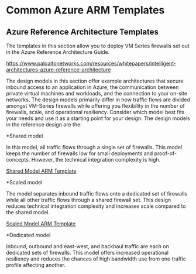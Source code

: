 # Common Azure ARM Templates

## Azure Reference Architecture Templates

The templates in this section allow you to deploy VM Series firewalls set out in the Azure Reference Architecture Guide. 

<https://www.paloaltonetworks.com/resources/whitepapers/intelligent-architectures-azure-reference-architecture>

The design models in this section offer example architectures that secure inbound access to an application in Azure, the communication between private virtual machines and workloads, and the connection to your on-site networks.
The design models primarily differ in how traffic flows are divided amongst VM-Series firewalls while offering you flexibility in the number of firewalls, scale, and operational resiliency. Consider which model best fits your needs and use it as a starting point for your design. The design models in the reference design are the:

*Shared model

In this model, all traffic flows through a single set of firewalls. This model keeps the number of firewalls low for small deployments and proof-of-concepts. However, the technical integration complexity is
high.

[Shared Model ARM Template](https://github.com/wwce/azure-arm/tree/master/Azure-Shared-Firewall-Ref-Architecture-master)


*Scaled model

The model separates inbound traffic flows onto a dedicated set of firewalls while all other traffic flows through a shared firewall set. This design reduces technical integration complexity and increases scale compared to the shared model.

[Scaled Model ARM Template](https://github.com/wwce/azure-arm/tree/master/Azure-Scaled-Firewall-Ref-Architecture-master)


*Dedicated model

Inbound, outbound and east-west, and backhaul traffic are each on dedicated sets of firewalls. This model offers increased operational resiliency and reduces the chances of high bandwidth use from one traffic profile affecting another.

